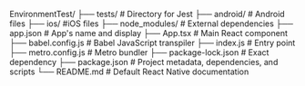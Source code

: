 EnvironmentTest/
├── tests/ # Directory for Jest
├── android/ # Android files
├── ios/ #iOS files
├── node_modules/ # External dependencies
├── app.json # App's name and display
├── App.tsx # Main React component
├── babel.config.js # Babel JavaScript transpiler
├── index.js # Entry point
├── metro.config.js # Metro bundler
├── package-lock.json # Exact dependency
├── package.json # Project metadata, dependencies, and scripts
└── README.md # Default React Native documentation